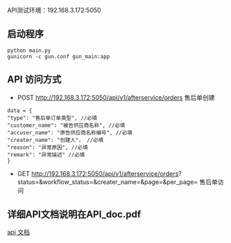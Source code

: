 API测试环境：192.168.3.172:5050

## 启动程序

```
python main.py
gunicorn -c gun.conf gun_main:app

```

## API 访问方式
* POST  http://192.168.3.172:5050/api/v1/afterservice/orders   售后单创建

```
data = {
"type": "售后单订单类型", //必填
"customer_name": "被告供应商名称", //必填
"accuser_name": "原告供应商名称编号", //必填
"creater_name": "创建⼈"， //必填
"reason": "异常原因", //必填
"remark": "异常描述" //必填
}
```

* GET  http://192.168.3.172:5050/api/v1/afterservice/orders?
status=&workflow_status=&creater_name=&page=&per_page=   售后单访问



## 详细API文档说明在API_doc.pdf

[api 文档](http://192.168.1.115:7500/after_sale_api)
